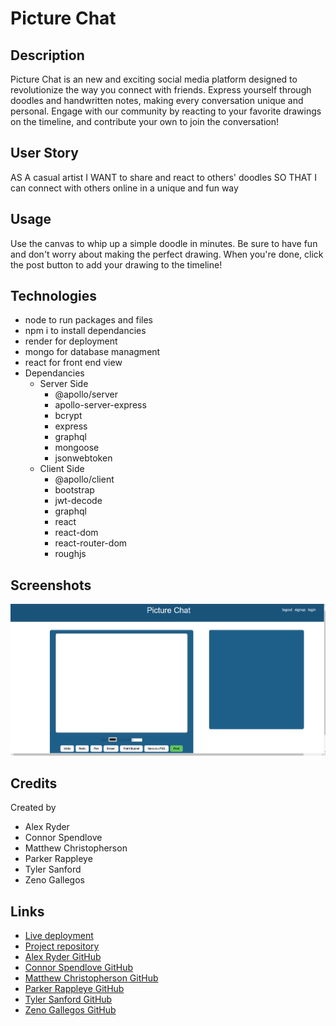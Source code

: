 # Picture Chat
## Description
Picture Chat is an new and exciting social media platform designed to revolutionize the way you connect with friends. Express yourself through doodles and handwritten notes, making every conversation unique and personal. Engage with our community by reacting to your favorite drawings on the timeline, and contribute your own to join the conversation!
## User Story
AS A casual artist
I WANT to share and react to others' doodles
SO THAT I can connect with others online in a unique and fun way
## Usage
Use the canvas to whip up a simple doodle in minutes. Be sure to have fun and don't worry about making the perfect drawing. When you're done, click the post button to add your drawing to the timeline!
## Technologies
- node to run packages and files
- npm i to install dependancies
- render for deployment
- mongo for database managment
- react for front end view
- Dependancies
    - Server Side
        - @apollo/server
        - apollo-server-express
        - bcrypt
        - express
        - graphql
        - mongoose
        - jsonwebtoken
    - Client Side
        - @apollo/client
        - bootstrap
        - jwt-decode
        - graphql
        - react
        - react-dom
        - react-router-dom
        - roughjs

## Screenshots
![image of the landing page of the site](./assets/screenshot.PNG)

## Credits
Created by 
- Alex Ryder
- Connor Spendlove
- Matthew Christopherson
- Parker Rappleye
- Tyler Sanford
- Zeno Gallegos

## Links
- [Live deployment]()
- [Project repository](https://github.com/Matt-Christopherson/picture-chat)
- [Alex Ryder GitHub](https://github.com/Zorzorac05)
- [Connor Spendlove GitHub](https://github.com/ConnorSpendlove)
- [Matthew Christopherson GitHub](https://github.com/Matt-Christopherson)
- [Parker Rappleye GitHub](https://github.com/prappleman)
- [Tyler Sanford GitHub](https://github.com/Tylersanford55)
- [Zeno Gallegos GitHub](https://github.com/zenogallegos)

<!-- This template provides a minimal setup to get React working in Vite with HMR and some ESLint rules.

Currently, two official plugins are available:

- [@vitejs/plugin-react](https://github.com/vitejs/vite-plugin-react/blob/main/packages/plugin-react/README.md) uses [Babel](https://babeljs.io/) for Fast Refresh
- [@vitejs/plugin-react-swc](https://github.com/vitejs/vite-plugin-react-swc) uses [SWC](https://swc.rs/) for Fast Refresh -->
